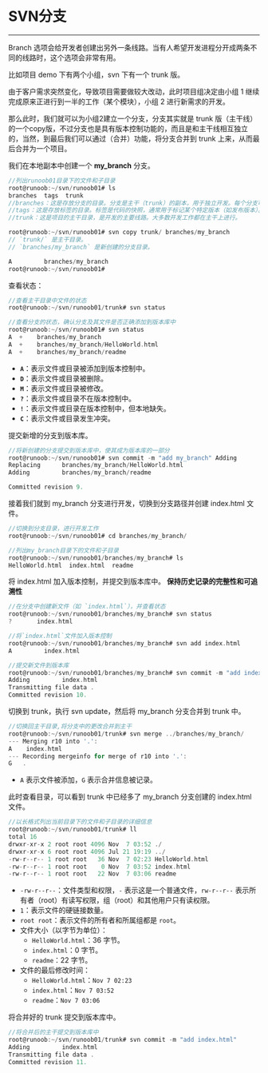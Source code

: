 # SVN分支

---

Branch 选项会给开发者创建出另外一条线路。当有人希望开发进程分开成两条不同的线路时，这个选项会非常有用。

比如项目 demo 下有两个小组，svn 下有一个 trunk 版。

由于客户需求突然变化，导致项目需要做较大改动，此时项目组决定由小组 1 继续完成原来正进行到一半的工作（某个模块），小组 2 进行新需求的开发。

那么此时，我们就可以为小组2建立一个分支，分支其实就是 trunk 版（主干线）的一个copy版，不过分支也是具有版本控制功能的，而且是和主干线相互独立的，当然，到最后我们可以通过（合并）功能，将分支合并到 trunk 上来，从而最后合并为一个项目。

我们在本地副本中创建一个 **my_branch** 分支。
```c
//列出runoob01目录下的文件和子目录
root@runoob:~/svn/runoob01# ls
branches  tags  trunk
//branches：这是存放分支的目录。分支是主干（trunk）的副本，用于独立开发。每个分支可以对应一个特定的功能开发、实验性开发或为某个特定需求而创建。
//tags：这是存放标签的目录。标签是代码的快照，通常用于标记某个特定版本（如发布版本）。标签一旦创建，通常不会被修改。
//trunk：这是项目的主干目录，是开发的主要线路。大多数开发工作都在主干上进行。

root@runoob:~/svn/runoob01# svn copy trunk/ branches/my_branch
// `trunk/` 是主干目录。  
// `branches/my_branch` 是新创建的分支目录。

A         branches/my_branch
root@runoob:~/svn/runoob01# 
```

查看状态：
```c
//查看主干目录中文件的状态
root@runoob:~/svn/runoob01/trunk# svn status

//查看分支的状态，确认分支及其文件是否正确添加到版本库中
root@runoob:~/svn/runoob01# svn status
A  +    branches/my_branch
A  +    branches/my_branch/HelloWorld.html
A  +    branches/my_branch/readme
```

- **`A`**：表示文件或目录被添加到版本控制中。
- **`D`**：表示文件或目录被删除。
- **`M`**：表示文件或目录被修改。
- **`?`**：表示文件或目录不在版本控制中。
- **`!`**：表示文件或目录在版本控制中，但本地缺失。
- **`C`**：表示文件或目录发生冲突。

提交新增的分支到版本库。
```c
//将新创建的分支提交到版本库中，使其成为版本库的一部分
root@runoob:~/svn/runoob01# svn commit -m "add my_branch" Adding         branches/my_branch
Replacing      branches/my_branch/HelloWorld.html
Adding         branches/my_branch/readme

Committed revision 9.
```

接着我们就到 my_branch 分支进行开发，切换到分支路径并创建 index.html 文件。
```c
//切换到分支目录，进行开发工作
root@runoob:~/svn/runoob01# cd branches/my_branch/

//列出my_branch目录下的文件和子目录
root@runoob:~/svn/runoob01/branches/my_branch# ls
HelloWorld.html  index.html  readme
```

将 index.html 加入版本控制，并提交到版本库中。
**保持历史记录的完整性和可追溯性**
```c
//在分支中创建新文件（如 `index.html`），并查看状态
root@runoob:~/svn/runoob01/branches/my_branch# svn status
?       index.html

//将`index.html`文件加入版本控制
root@runoob:~/svn/runoob01/branches/my_branch# svn add index.html 
A         index.html

//提交新文件到版本库
root@runoob:~/svn/runoob01/branches/my_branch# svn commit -m "add index.html"
Adding         index.html
Transmitting file data .
Committed revision 10.
```

切换到 trunk，执行 svn update，然后将 my_branch 分支合并到 trunk 中。
```c
//切换回主干目录,将分支中的更改合并到主干
root@runoob:~/svn/runoob01/trunk# svn merge ../branches/my_branch/
--- Merging r10 into '.':
A    index.html
--- Recording mergeinfo for merge of r10 into '.':
G   .
```
- `A` 表示文件被添加，`G` 表示合并信息被记录。

此时查看目录，可以看到 trunk 中已经多了 my_branch 分支创建的 index.html 文件。
```c
//以长格式列出当前目录下的文件和子目录的详细信息
root@runoob:~/svn/runoob01/trunk# ll
total 16
drwxr-xr-x 2 root root 4096 Nov  7 03:52 ./
drwxr-xr-x 6 root root 4096 Jul 21 19:19 ../
-rw-r--r-- 1 root root   36 Nov  7 02:23 HelloWorld.html
-rw-r--r-- 1 root root    0 Nov  7 03:52 index.html
-rw-r--r-- 1 root root   22 Nov  7 03:06 readme
```
- `-rw-r--r--`：文件类型和权限，`-` 表示这是一个普通文件，`rw-r--r--` 表示所有者（root）有读写权限，组（root）和其他用户只有读权限。
- `1`：表示文件的硬链接数量。
- `root root`：表示文件的所有者和所属组都是 `root`。
- 文件大小（以字节为单位）：
    - `HelloWorld.html`：36 字节。
    - `index.html`：0 字节。
    - `readme`：22 字节。
- 文件的最后修改时间：
    - `HelloWorld.html`：`Nov 7 02:23`
    - `index.html`：`Nov 7 03:52`
    - `readme`：`Nov 7 03:06`

将合并好的 trunk 提交到版本库中。
```c
//将合并后的主干提交到版本库中
root@runoob:~/svn/runoob01/trunk# svn commit -m "add index.html"
Adding         index.html
Transmitting file data .
Committed revision 11.
```